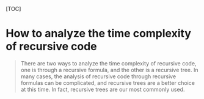 [TOC]

# How to analyze the time complexity of recursive code

> There are two ways to analyze the time complexity of recursive code, one is through a recursive formula, and the other is a recursive tree. In many cases, the analysis of recursive code through recursive formulas can be complicated, and recursive trees are a better choice at this time. In fact, recursive trees are our most commonly used.


